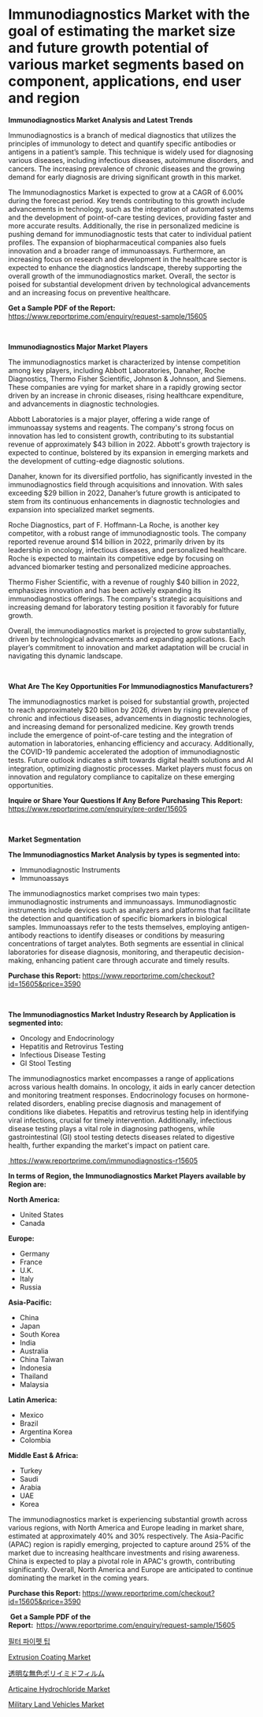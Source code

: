 <p><h1>Immunodiagnostics Market with the goal of estimating the market size and future growth potential of various market segments based on component, applications, end user and region</h1></p><p><strong>Immunodiagnostics Market Analysis and Latest Trends</strong></p>
<p><p>Immunodiagnostics is a branch of medical diagnostics that utilizes the principles of immunology to detect and quantify specific antibodies or antigens in a patient’s sample. This technique is widely used for diagnosing various diseases, including infectious diseases, autoimmune disorders, and cancers. The increasing prevalence of chronic diseases and the growing demand for early diagnosis are driving significant growth in this market.</p><p>The Immunodiagnostics Market is expected to grow at a CAGR of 6.00% during the forecast period. Key trends contributing to this growth include advancements in technology, such as the integration of automated systems and the development of point-of-care testing devices, providing faster and more accurate results. Additionally, the rise in personalized medicine is pushing demand for immunodiagnostic tests that cater to individual patient profiles. The expansion of biopharmaceutical companies also fuels innovation and a broader range of immunoassays. Furthermore, an increasing focus on research and development in the healthcare sector is expected to enhance the diagnostics landscape, thereby supporting the overall growth of the immunodiagnostics market. Overall, the sector is poised for substantial development driven by technological advancements and an increasing focus on preventive healthcare.</p></p>
<p><strong>Get a Sample PDF of the Report:&nbsp;</strong> <a href="https://www.reportprime.com/enquiry/request-sample/15605">https://www.reportprime.com/enquiry/request-sample/15605</a></p>
<p>&nbsp;</p>
<p><strong>Immunodiagnostics Major Market Players</strong></p>
<p><p>The immunodiagnostics market is characterized by intense competition among key players, including Abbott Laboratories, Danaher, Roche Diagnostics, Thermo Fisher Scientific, Johnson & Johnson, and Siemens. These companies are vying for market share in a rapidly growing sector driven by an increase in chronic diseases, rising healthcare expenditure, and advancements in diagnostic technologies.</p><p>Abbott Laboratories is a major player, offering a wide range of immunoassay systems and reagents. The company's strong focus on innovation has led to consistent growth, contributing to its substantial revenue of approximately $43 billion in 2022. Abbott's growth trajectory is expected to continue, bolstered by its expansion in emerging markets and the development of cutting-edge diagnostic solutions.</p><p>Danaher, known for its diversified portfolio, has significantly invested in the immunodiagnostics field through acquisitions and innovation. With sales exceeding $29 billion in 2022, Danaher’s future growth is anticipated to stem from its continuous enhancements in diagnostic technologies and expansion into specialized market segments.</p><p>Roche Diagnostics, part of F. Hoffmann-La Roche, is another key competitor, with a robust range of immunodiagnostic tools. The company reported revenue around $14 billion in 2022, primarily driven by its leadership in oncology, infectious diseases, and personalized healthcare. Roche is expected to maintain its competitive edge by focusing on advanced biomarker testing and personalized medicine approaches.</p><p>Thermo Fisher Scientific, with a revenue of roughly $40 billion in 2022, emphasizes innovation and has been actively expanding its immunodiagnostics offerings. The company's strategic acquisitions and increasing demand for laboratory testing position it favorably for future growth.</p><p>Overall, the immunodiagnostics market is projected to grow substantially, driven by technological advancements and expanding applications. Each player’s commitment to innovation and market adaptation will be crucial in navigating this dynamic landscape.</p></p>
<p>&nbsp;</p>
<p><strong>What Are The Key Opportunities For Immunodiagnostics Manufacturers?</strong></p>
<p><p>The immunodiagnostics market is poised for substantial growth, projected to reach approximately $20 billion by 2026, driven by rising prevalence of chronic and infectious diseases, advancements in diagnostic technologies, and increasing demand for personalized medicine. Key growth trends include the emergence of point-of-care testing and the integration of automation in laboratories, enhancing efficiency and accuracy. Additionally, the COVID-19 pandemic accelerated the adoption of immunodiagnostic tests. Future outlook indicates a shift towards digital health solutions and AI integration, optimizing diagnostic processes. Market players must focus on innovation and regulatory compliance to capitalize on these emerging opportunities.</p></p>
<p><strong>Inquire or Share Your Questions If Any Before Purchasing This Report:</strong> <a href="https://www.reportprime.com/enquiry/pre-order/15605">https://www.reportprime.com/enquiry/pre-order/15605</a></p>
<p>&nbsp;</p>
<p><strong>Market Segmentation</strong></p>
<p><strong>The Immunodiagnostics Market Analysis by types is segmented into:</strong></p>
<p><ul><li>Immunodiagnostic Instruments</li><li>Immunoassays</li></ul></p>
<p><p>The immunodiagnostics market comprises two main types: immunodiagnostic instruments and immunoassays. Immunodiagnostic instruments include devices such as analyzers and platforms that facilitate the detection and quantification of specific biomarkers in biological samples. Immunoassays refer to the tests themselves, employing antigen-antibody reactions to identify diseases or conditions by measuring concentrations of target analytes. Both segments are essential in clinical laboratories for disease diagnosis, monitoring, and therapeutic decision-making, enhancing patient care through accurate and timely results.</p></p>
<p><strong>Purchase this Report:&nbsp;</strong><a href="https://www.reportprime.com/checkout?id=15605&price=3590">https://www.reportprime.com/checkout?id=15605&price=3590</a></p>
<p>&nbsp;</p>
<p><strong>The Immunodiagnostics Market Industry Research by Application is segmented into:</strong></p>
<p><ul><li>Oncology and Endocrinology</li><li>Hepatitis and Retrovirus Testing</li><li>Infectious Disease Testing</li><li>GI Stool Testing</li></ul></p>
<p><p>The immunodiagnostics market encompasses a range of applications across various health domains. In oncology, it aids in early cancer detection and monitoring treatment responses. Endocrinology focuses on hormone-related disorders, enabling precise diagnosis and management of conditions like diabetes. Hepatitis and retrovirus testing help in identifying viral infections, crucial for timely intervention. Additionally, infectious disease testing plays a vital role in diagnosing pathogens, while gastrointestinal (GI) stool testing detects diseases related to digestive health, further expanding the market's impact on patient care.</p></p>
<p><a href="https://www.reportprime.com/immunodiagnostics-r15605">&nbsp;https://www.reportprime.com/immunodiagnostics-r15605</a></p>
<p><strong>In terms of Region, the Immunodiagnostics Market Players available by Region are:</strong></p>
<p>
    <p> <strong> North America: </strong>
        <ul>
            <li>United States</li>
            <li>Canada</li>
        </ul>
        </p> 
    <p> <strong> Europe: </strong>
        <ul>
            <li>Germany</li>
            <li>France</li>
            <li>U.K.</li>
            <li>Italy</li>
            <li>Russia</li>
        </ul>
        </p> 
    <p> <strong> Asia-Pacific: </strong>
        <ul>
            <li>China</li>
            <li>Japan</li>
            <li>South Korea</li>
            <li>India</li>
            <li>Australia</li>
            <li>China Taiwan</li>
            <li>Indonesia</li>
            <li>Thailand</li>
            <li>Malaysia</li>
        </ul>
        </p> 
    <p> <strong> Latin America: </strong>
        <ul>
            <li>Mexico</li>
            <li>Brazil</li>
            <li>Argentina Korea</li>
            <li>Colombia</li>
        </ul>
        </p> 
    <p> <strong> Middle East & Africa: </strong>
        <ul>
            <li>Turkey</li>
            <li>Saudi</li>
            <li>Arabia</li>
            <li>UAE</li>
            <li>Korea</li>
        </ul>
    </p>
    </p>
<p><p>The immunodiagnostics market is experiencing substantial growth across various regions, with North America and Europe leading in market share, estimated at approximately 40% and 30% respectively. The Asia-Pacific (APAC) region is rapidly emerging, projected to capture around 25% of the market due to increasing healthcare investments and rising awareness. China is expected to play a pivotal role in APAC's growth, contributing significantly. Overall, North America and Europe are anticipated to continue dominating the market in the coming years.</p></p>
<p><strong>Purchase this Report: </strong><a href="https://www.reportprime.com/checkout?id=15605&price=3590">https://www.reportprime.com/checkout?id=15605&price=3590</a></p>
<p>&nbsp;<strong>Get a Sample PDF of the Report:&nbsp;&nbsp;</strong><a href="https://www.reportprime.com/enquiry/request-sample/15605">https://www.reportprime.com/enquiry/request-sample/15605</a></p>
<p><strong></strong></p>
<p><p><a href="https://medium.com/@sheldondtickinson9867/filter-pipette-tips-market-%EC%9D%98-%EA%B8%80%EB%A1%9C%EB%B2%8C-%EC%8B%9C%EC%9E%A5-%EA%B0%9C%EC%9A%94%EB%8A%94-%EC%A0%84-%EC%84%B8%EA%B3%84-%EB%B0%8F-%EC%A3%BC%EC%9A%94-%EC%8B%9C%EC%9E%A5%EC%9D%98-%EC%82%B0%EC%97%85%EC%97%90-%EC%98%81%ED%96%A5%EC%9D%84-%EB%AF%B8%EC%B9%98%EB%8A%94-%EC%A3%BC%EC%9A%94-%ED%8A%B8%EB%A0%8C%EB%93%9C%EC%97%90-%EB%8C%80%ED%95%9C-%EB%8F%85%ED%8A%B9%ED%95%9C-%EA%B4%80%EC%A0%90%EC%9D%84-%EC%A0%9C%EA%B3%B5%ED%95%A9%EB%8B%88%EB%8B%A4-482bbf395fbe">필터 파이펫 팁</a></p><p><a href="https://medium.com/@juddcusanoxfm/the-extrusion-coating-market-has-experienced-impressive-growth-in-recent-years-expanding-its-e31ee847fd3b">Extrusion Coating Market</a></p><p><a href="https://medium.com/@tubbs463/transparent-colorless-polyimide-film-9ee4223513b5">透明な無色ポリイミドフィルム</a></p><p><a href="https://www.linkedin.com/pulse/articaine-hydrochloride-market-global-regional-analysis-focus-c8efe?trackingId=SLgV6pswT%2FS9j3y4pDPJ2Q%3D%3D">Articaine Hydrochloride Market</a></p><p><a href="https://issuu.com/reportprime-2/docs/military-land-vehicles-market-size-_03d3d858eb36e8">Military Land Vehicles Market</a></p></p>